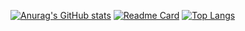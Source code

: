[![Anurag's GitHub stats](https://github-readme-stats.vercel.app/api?username=yijoo-1&show_icons=true&theme=gruvbox)](https://github.com/yijoo-1/yijoo-1.git)
[![Readme Card](https://github-readme-stats.vercel.app/api/pin/?username=yijoo-1&repo=github-readme-stats)](https://github.com/yijoo-1/yijoo-1.git)
[![Top Langs](https://github-readme-stats.vercel.app/api/top-langs/?username=yijoo-1)](https://github.com/yijoo-1/yijoo-1.git)